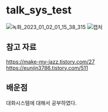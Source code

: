 # talk_sys_test
![녹화_2023_01_02_01_15_38_315](https://user-images.githubusercontent.com/87477736/210177659-ef17a131-68e1-4c43-990f-794ccfa257cd.gif)
![캡처](https://user-images.githubusercontent.com/87477736/210177663-11ee13bb-82a0-4b6b-a6b6-20279b851085.PNG)

## 참고 자료 
https://make-my-jazz.tistory.com/27  
https://eunjin3786.tistory.com/511  

## 배운점 
대화시스템에 대해서 공부하였다.
